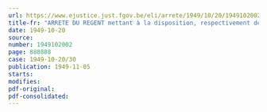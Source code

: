 ```yaml
---
url: https://www.ejustice.just.fgov.be/eli/arrete/1949/10/20/1949102002/justel
title-fr: "ARRETE DU REGENT mettant à la disposition, respectivement des services du premier ministre et du ministère des affaires économiques et des classes moyennes, certains crédits au budget du ministère de la coordination économique pour l'exercice 1949"
date: 1949-10-20
source:
number: 1949102002
page: 888888
case: 1949-10-20/30
publication: 1949-11-05
starts:
modifies:
pdf-original:
pdf-consolidated:
---
```


